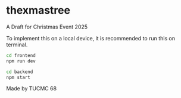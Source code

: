 # thexmastree

A Draft for Christmas Event 2025

To implement this on a local device, it is recommended to run this on terminal.

```bash
cd frontend
npm run dev
```

```bash
cd backend
npm start
```

Made by TUCMC 68
